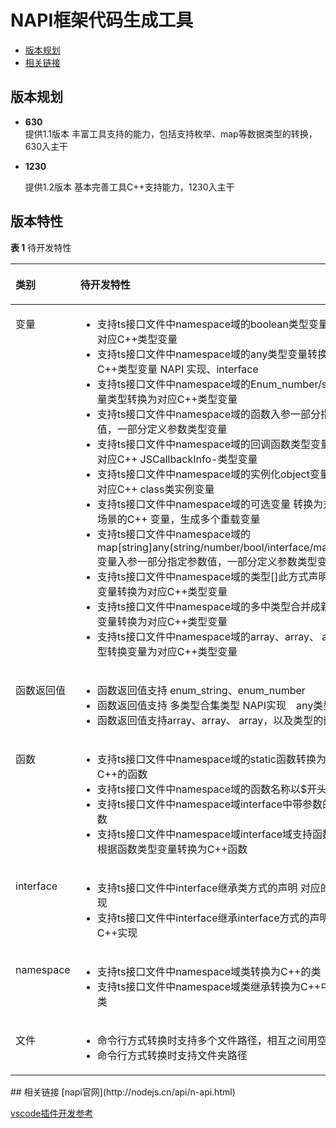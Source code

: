 # NAPI框架代码生成工具

-   [版本规划](#section161941989596)
-   [相关链接](#section11759141594811)


## 版本规划
-   **630**  
	提供1.1版本 丰富工具支持的能力，包括支持枚举、map等数据类型的转换，630入主干

-   **1230**

	提供1.2版本 基本完善工具C++支持能力，1230入主干

## 版本特性<a name="section249611124917"></a>

**表 1**  待开发特性

<a name="table143385853320"></a>
<table><thead align="left"><tr id="row53375863312"><th class="cellrowborder" valign="top" width="25.77%" id="mcps1.2.3.1.1"><p id="p20331858193317"><a name="p20331858193317"></a><a name="p20331858193317"></a>类别</p>
</th>
<th class="cellrowborder" valign="top" width="74.22999999999999%" id="mcps1.2.3.1.2"><p id="p1133115820331"><a name="p1133115820331"></a><a name="p1133115820331"></a>待开发特性</p>
</th>
</tr>
</thead>
<tbody><tr id="row333115812331"><td class="cellrowborder" valign="top" width="25.77%" headers="mcps1.2.3.1.1 "><p id="p2142111345714"><a name="p2142111345714"></a><a name="p2142111345714"></a>变量</p>
</td>
<td class="cellrowborder" valign="top" width="74.22999999999999%" headers="mcps1.2.3.1.2 "><a name="ul9264132010"></a><a name="ul9264132010"></a><ul id="ul9264132010"><li>支持ts接口文件中namespace域的boolean类型变量转换为对应C++类型变量</li><li>支持ts接口文件中namespace域的any类型变量转换为对应C++类型变量 NAPI 实现、interface</li><li>支持ts接口文件中namespace域的Enum_number/string变量类型转换为对应C++类型变量</li><li>支持ts接口文件中namespace域的函数入参一部分指定参数值，一部分定义参数类型变量</li><li>支持ts接口文件中namespace域的回调函数类型变量 转换为对应C++ JSCallbackInfo-类型变量</li><li>支持ts接口文件中namespace域的实例化object变量 转换为对应C++ class类实例变量</li><li>支持ts接口文件中namespace域的可选变量 转换为对应多种场景的C++ 变量，生成多个重载变量</li><li>支持ts接口文件中namespace域的map[string]any(string/number/bool/interface/map/array)变量入参一部分指定参数值，一部分定义参数类型变量</li><li>支持ts接口文件中namespace域的类型[]此方式声明的数组变量转换为对应C++类型变量</li><li>支持ts接口文件中namespace域的多中类型合并成新类型的变量转换为对应C++类型变量</li><li>支持ts接口文件中namespace域的array<boolean>、array<map>、 array<enum>类型转换变量为对应C++类型变量</li></ul>
</td>
</tr>
<tr id="row15331058133314"><td class="cellrowborder" valign="top" width="25.77%" headers="mcps1.2.3.1.1 "><p id="p056093211916"><a name="p056093211916"></a><a name="p056093211916"></a>函数返回值</p>
</td>
<td class="cellrowborder" valign="top" width="74.22999999999999%" headers="mcps1.2.3.1.2 "><a name="ul166113311811"></a><a name="ul166113311811"></a><ul id="ul166113311811"><li>函数返回值支持 enum_string、enum_number</li><li>函数返回值支持 多类型合集类型 NAPI实现　any类型</li><li>函数返回值支持array<boolean>、array<map>、 array<enum>，以及类型的嵌套</li></ul>
</td>
</tr>
<tr id="row334175803317"><td class="cellrowborder" valign="top" width="25.77%" headers="mcps1.2.3.1.1 "><p id="p382391145710"><a name="p382391145710"></a><a name="p382391145710"></a>函数</p>
</td>
<td class="cellrowborder" valign="top" width="74.22999999999999%" headers="mcps1.2.3.1.2 "><a name="ul334485413318"></a><a name="ul334485413318"></a><ul id="ul334485413318"><li>支持ts接口文件中namespace域的static函数转换为对应C++的函数</li><li>支持ts接口文件中namespace域的函数名称以$开头</li><li>支持ts接口文件中namespace域interface中带参数的new函数</li><li>支持ts接口文件中namespace域interface域支持函数类型，根据函数类型变量转换为C++函数</li></ul>
</td>
</tr>
<tr id="row834358143319"><td class="cellrowborder" valign="top" width="25.77%" headers="mcps1.2.3.1.1 "><p id="p1818191195713"><a name="p1818191195713"></a><a name="p1818191195713"></a>interface</p>
</td>
<td class="cellrowborder" valign="top" width="74.22999999999999%" headers="mcps1.2.3.1.2 "><a name="ul4367144411512"></a><a name="ul4367144411512"></a><ul id="ul4367144411512"><li>支持ts接口文件中interface继承类方式的声明 对应的C++实现</li><li>支持ts接口文件中interface继承interface方式的声明 对应的C++实现</li></ul>
</td>
</tr>
<tr id="row119944512385"><td class="cellrowborder" valign="top" width="25.77%" headers="mcps1.2.3.1.1 "><p id="p919862210573"><a name="p919862210573"></a><a name="p919862210573"></a>namespace</p>
</td>
<td class="cellrowborder" valign="top" width="74.22999999999999%" headers="mcps1.2.3.1.2 "><a name="ul12374158862"></a><a name="ul12374158862"></a><ul id="ul12374158862"><li>支持ts接口文件中namespace域类转换为C++的类</li><li>支持ts接口文件中namespace域类继承转换为C++中继承的类</li></ul>
</td>
</tr>
<tr id="row18711154213388"><td class="cellrowborder" valign="top" width="25.77%" headers="mcps1.2.3.1.1 "><p id="p111921822185713"><a name="p111921822185713"></a><a name="p111921822185713"></a>文件</p>
</td>
<td class="cellrowborder" valign="top" width="74.22999999999999%" headers="mcps1.2.3.1.2 "><a name="ul94024441879"></a><a name="ul94024441879"></a><ul id="ul94024441879"><li>命令行方式转换时支持多个文件路径，相互之间用空格分开</li><li>命令行方式转换时支持文件夹路径</li></ul>
</td>
</tr>
</tbody>
</table>
## 相关链接
[napi官网](http://nodejs.cn/api/n-api.html)

[vscode插件开发参考](https://liiked.github.io/VS-Code-Extension-Doc-ZH/#/)

